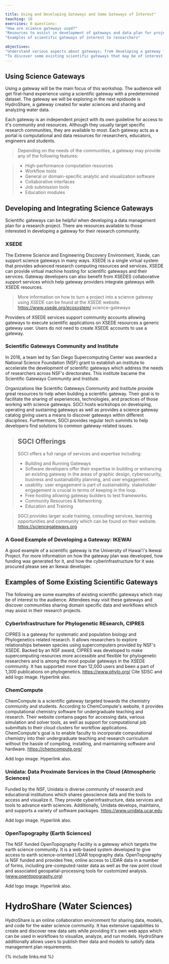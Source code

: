 ```yaml
---

title: Using and Developing Gateways and Some Gateways of Interest" 
teaching: 10 
exercises: 0 questions:
"How are science gateways used?"
"Resources to assist in development of gateways and data plan for projects"
"Examples of scientific gateways of interest to researchers"

objectives:
"Understand various aspects about gateways; from developing a gateway for a project to how to use a gateway."
"To discover some existing scientific gateways that may be of interest to the audience"
---
```


## Using Science Gateways 
Using a gateway will be the main focus of this workshop. The audience will get firat-hand experience using a scientific gateway with a predetermined dataset. The gateway we will be exploring in the next epidsode is HydroShare, a gateway created for water sciences and sharing and analyzing water data. 

Each gateway is an independent project with its own guideline for access to it's community and resources. Although they usually target specific research communities, they are available to most. Each gateway acts as a portal is computational and data resources for researchers, educators, engineers and students. 

> Depending on the needs of the communities, a gateway may provide any of the 
> following features:

> - High-performance computation resources
> - Workflow tools
> - General or domain-specific analytic and visualization software
> - Collaborative interfaces
> - Job submission tools
> - Education modules

## Developing and Integrating Science Gateways
Scientific gateways can be helpful when developing a data management plan for a research project. There are resources available to those interested in developing a gateway for their research community. 

### XSEDE
The Extreme Science and Engineering Discovery Environment, Xsede, can support science gateways in many ways. XSEDE is a single virtual system that provides advanced research computing resources and services. XSEDE can provide virtual machine hosting for scientific gateways and their services. Gateway developers can also benefit from XSEDES collaborative support services which help gateway providers integrate gateways with XSEDE resources. 

> More information on how to turn a project into a science gateway using XSEDE
> can be found at the XSEDE website. https://www.xsede.org/ecosystem/ 
> science-gateways

Providers of XSEDE services support community accounts allowing gateways to execute scientific applications on XSEDE resources a generic gateway user. Users do not need to create XSEDE accounts to use a gateway. 

### Scientific Gateways Community and Institute
In 2016, a team led by San Diego Supercomputing Center was awarded a National Science Foundation (NSF) grant to establish an institute to accelerate the development of scientific gateways which address the needs of researchers across NSF's directorates. This institute bacame the Scientific Gateways Community and Institute.

Organizations like Scientific Gateways Community and Institute provide great resources to help when building a scientific gateway. Their goal is to facilitate the sharing of experiences, technologies, and practices of those working with science gateways. SGCI hosts workshops on developing, operating and sustaining gateways as well as provides a science gateway catalog giving users a means to discover gateways within different disciplines. Furthermore, SGCI provides regular tech summits to help developers find solutions to common gateway-related issues. 

> ## SGCI Offerings
> SGCI offers a full range of services and expertise including:
> - Building and Running Gateways
> - Software developers offer their expertise in building or enhancing an 
> existing gateway in the areas of graphic design, cybersecurity, business 
> and sustainability planning, and user engagement.
> - usability. user engagement is part of sustainability. stakeholder 
> engagement is crucial in terms of keeping in the loop.
> - Free hosting allowing gateway builders to test frameworks.
> - Community Resources & Networking
> - Education and Training



> SGCI provides larger scale training, consulting services, learning 
> opportunities and community which can be found on their website. 
> https://sciencegateways.org 


### A Good Example of Developing a Gateway: IKEWAI

A good example of a scientific gateway is the University of Hawai'i's Ikewai Project. For more information on how the gateway plan was developed, how funding was generated for it, and how the cyberinfrastructure for it was procured please see an Ikewai developer. 


## Examples of Some Existing Scientific Gateways

The following are some examples of existing scientific gateways which may be of interest to the audience. Attendees may visit these gateways and discover communities sharing domain specific data and workflows which may assist in their research projects. 

### CyberInfrastructure for Phylogenetic REsearch, CIPRES 

CIPRES is a gateway for systematic and population biology and Phylogenetics related research. It allows researchers to explore relationships between species using supercomputers provided by NSF's XSEDE. Backed by an NSF award, CIPRES was developed to make supercomputing resources more accessible and flexible for phylogenetic researchers and is among the most popular gateways in the XSEDE community. It has supported more than 12,000 users and been a part of 1,300 publications on phylogenetics.
https://www.phylo.org/
Cite SDSC and add logo image. Hyperlink also.


### ChemCompute 
ChemCompute is a scientific gateway targeted towards the chemistry community and students. According to ChemCompute's website, it provides computational chemistry software for undergraduate teaching and research. Their website contains pages for accessing data, various simulation and solver tools, as well as support for computational job submittals to their cloud clusters for workflow applications. ChemCompute's goal is to enable faculty to incorporate computational chemistry into their undergraduate teaching and research curriculum without the hassle of compiling, installing, and maintaining software and hardware. 
https://chemcompute.org/

Add logo image. Hyperlink also.

### Unidata: Data Proximate Services in the Cloud (Atmospheric Sciences)
Funded by the NSF, Unidata is diverse community of research and educational institutions which shares geoscience data and the tools to access and visualize it. They provide cyberinfrastructure, data services and tools to advance earth sciences. Additionally, Unidata develops, maintains, and supports a variety of software packages. 
https://www.unidata.ucar.edu

Add logo image. Hyperlink also.


### OpenTopography (Earth Sciences)
The NSF funded OpenTopography Facility is a gateway which targets the earth science community. It is a web-based system developed to give access to earth science-oriented LIDAR topography data. OpenTopography is NSF funded and provides free, online access to LIDAR data in a number of forms, including pre-computed raster data as well as the raw point cloud and associated geospatial-processing tools for customized analysis. 
(www.opentopography.org)

Add logo image. Hyperlink also.

# HydroShare (Water Sciences)
HydroShare is an online collaboration environment for sharing data, models, and code for the water science community. It has extensive capabilities to create and discover new data sets while providing it's own web apps which can be used in workflows to visualize, analyze, and run models. HydroShare additionally allows users to publish their data and models to satisfy data management plan requirements. 

{% include links.md %}

